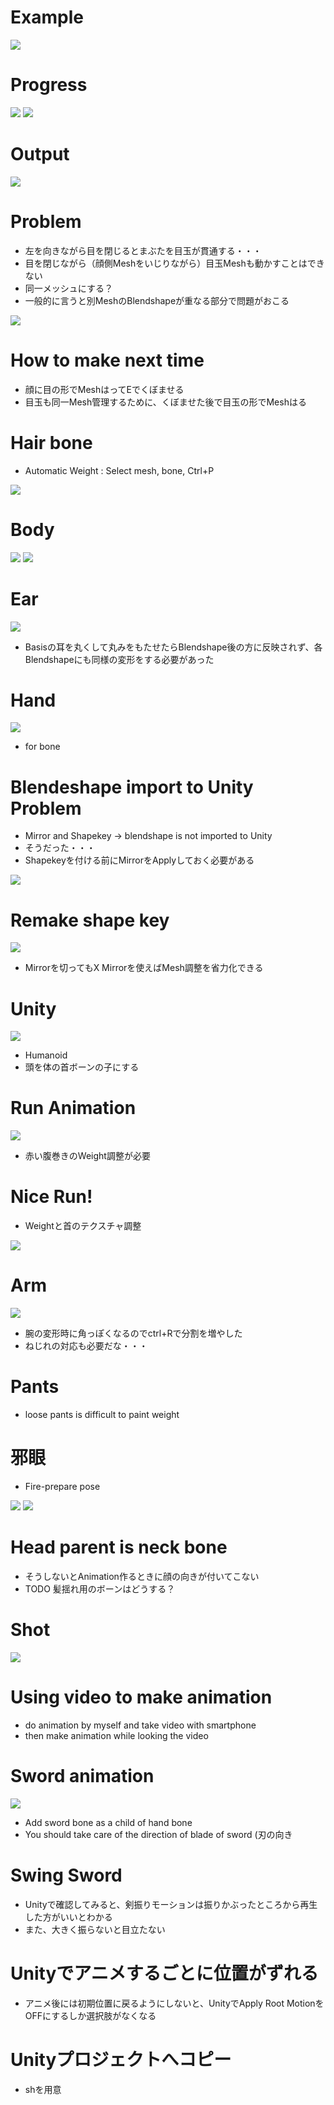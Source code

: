 # Example

![](./example.png)

# Progress

![](./progress0.png)
![](./progress1.png)


# Output

![](./output.png)

# Problem

* 左を向きながら目を閉じるとまぶたを目玉が貫通する・・・
* 目を閉じながら（顔側Meshをいじりながら）目玉Meshも動かすことはできない
* 同一メッシュにする？
* 一般的に言うと別MeshのBlendshapeが重なる部分で問題がおこる			

![](./problem.png)

# How to make next time

* 顔に目の形でMeshはってEでくぼませる
* 目玉も同一Mesh管理するために、くぼませた後で目玉の形でMeshはる

# Hair bone

* Automatic Weight : Select mesh, bone, Ctrl+P

![](./hair-weight.png)

# Body

![](./body.png)
![](./rough-texture-mapping.png)

# Ear

![](./ear-basis.png)

* Basisの耳を丸くして丸みをもたせたらBlendshape後の方に反映されず、各Blendshapeにも同様の変形をする必要があった

# Hand

![](./hand.png)

* for bone

# Blendeshape import to Unity Problem

* Mirror and Shapekey -> blendshape is not imported to Unity
* そうだった・・・
* Shapekeyを付ける前にMirrorをApplyしておく必要がある


![](./remake-shape-key.png)

# Remake shape key

![](./x-mirror.png)

* Mirrorを切ってもX Mirrorを使えばMesh調整を省力化できる

# Unity
![](./unity-hierarchy.png)

* Humanoid
* 頭を体の首ボーンの子にする

# Run Animation

![](./run.gif)

* 赤い腹巻きのWeight調整が必要

# Nice Run!

* Weightと首のテクスチャ調整

![](./nice-run.png)

# Arm

![](./add-articular-edge.png)
* 腕の変形時に角っぽくなるのでctrl+Rで分割を増やした
* ねじれの対応も必要だな・・・

# Pants

* loose pants is difficult to paint weight


# 邪眼
* Fire-prepare pose

![](./jagan-no-chikara.png)
![](./jagan-sample.jpg)

# Head parent is neck bone

* そうしないとAnimation作るときに顔の向きが付いてこない
* TODO 髪揺れ用のボーンはどうする？

# Shot

![](./fire-shot-animation.gif)

# Using video to make animation

* do animation by myself and take video with smartphone
* then make animation while looking the video

# Sword animation


![](./sword-animation.jpg)

* Add sword bone as a child of hand bone
* You should take care of the direction of blade of sword (刃の向き

# Swing Sword

* Unityで確認してみると、剣振りモーションは振りかぶったところから再生した方がいいとわかる
* また、大きく振らないと目立たない

# Unityでアニメするごとに位置がずれる

* アニメ後には初期位置に戻るようにしないと、UnityでApply Root MotionをOFFにするしか選択肢がなくなる

# Unityプロジェクトへコピー

* shを用意